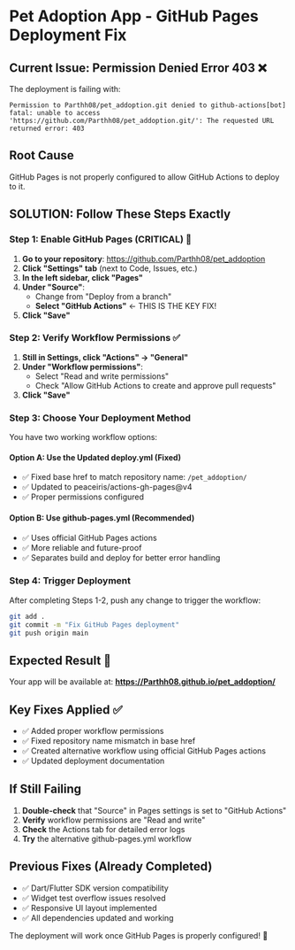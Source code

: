 # Pet Adoption App - GitHub Pages Deployment Fix

## Current Issue: Permission Denied Error 403 ❌

The deployment is failing with:
```
Permission to Parthh08/pet_addoption.git denied to github-actions[bot]
fatal: unable to access 'https://github.com/Parthh08/pet_addoption.git/': The requested URL returned error: 403
```

## Root Cause
GitHub Pages is not properly configured to allow GitHub Actions to deploy to it.

## SOLUTION: Follow These Steps Exactly

### Step 1: Enable GitHub Pages (CRITICAL) 🔧
1. **Go to your repository**: https://github.com/Parthh08/pet_addoption
2. **Click "Settings" tab** (next to Code, Issues, etc.)
3. **In the left sidebar, click "Pages"**
4. **Under "Source"**:
   - Change from "Deploy from a branch" 
   - **Select "GitHub Actions"** ← THIS IS THE KEY FIX!
5. **Click "Save"**

### Step 2: Verify Workflow Permissions ✅
1. **Still in Settings, click "Actions" → "General"**
2. **Under "Workflow permissions"**:
   - Select "Read and write permissions"
   - Check "Allow GitHub Actions to create and approve pull requests"
3. **Click "Save"**

### Step 3: Choose Your Deployment Method
You have two working workflow options:

#### Option A: Use the Updated deploy.yml (Fixed)
- ✅ Fixed base href to match repository name: `/pet_addoption/`
- ✅ Updated to peaceiris/actions-gh-pages@v4
- ✅ Proper permissions configured

#### Option B: Use github-pages.yml (Recommended)
- ✅ Uses official GitHub Pages actions
- ✅ More reliable and future-proof
- ✅ Separates build and deploy for better error handling

### Step 4: Trigger Deployment
After completing Steps 1-2, push any change to trigger the workflow:
```bash
git add .
git commit -m "Fix GitHub Pages deployment"
git push origin main
```

## Expected Result 🎯
Your app will be available at: **https://Parthh08.github.io/pet_addoption/**

## Key Fixes Applied ✅
- ✅ Added proper workflow permissions
- ✅ Fixed repository name mismatch in base href
- ✅ Created alternative workflow using official GitHub Pages actions
- ✅ Updated deployment documentation

## If Still Failing
1. **Double-check** that "Source" in Pages settings is set to "GitHub Actions"
2. **Verify** workflow permissions are "Read and write"
3. **Check** the Actions tab for detailed error logs
4. **Try** the alternative github-pages.yml workflow

## Previous Fixes (Already Completed)
- ✅ Dart/Flutter SDK version compatibility 
- ✅ Widget test overflow issues resolved
- ✅ Responsive UI layout implemented
- ✅ All dependencies updated and working

The deployment will work once GitHub Pages is properly configured! 🚀
